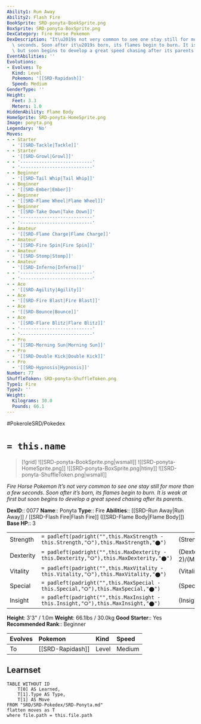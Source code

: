 ```yaml
---
Ability1: Run Away
Ability2: Flash Fire
BookSprite: SRD-ponyta-BookSprite.png
BoxSprite: SRD-ponyta-BoxSprite.png
DexCategory: Fire Horse Pokemon
DexDescription: "It\u2019s not very common to see one stay still for more than a few\
  \ seconds. Soon after it\u2019s born, its flames begin to burn. It is weak at first\
  \ but soon begins to develop a great speed chasing after its parents."
EventAbilities: ''
Evolutions:
- Evolves: To
  Kind: Level
  Pokemon: '[[SRD-Rapidash]]'
  Speed: Medium
GenderType: ''
Height:
  Feet: 3.3
  Meters: 1.0
HiddenAbility: Flame Body
HomeSprite: SRD-ponyta-HomeSprite.png
Image: ponyta.png
Legendary: 'No'
Moves:
- - Starter
  - '[[SRD-Tackle|Tackle]]'
- - Starter
  - '[[SRD-Growl|Growl]]'
- - '---------------------------'
  - '---------------------------'
- - Beginner
  - '[[SRD-Tail Whip|Tail Whip]]'
- - Beginner
  - '[[SRD-Ember|Ember]]'
- - Beginner
  - '[[SRD-Flame Wheel|Flame Wheel]]'
- - Beginner
  - '[[SRD-Take Down|Take Down]]'
- - '---------------------------'
  - '---------------------------'
- - Amateur
  - '[[SRD-Flame Charge|Flame Charge]]'
- - Amateur
  - '[[SRD-Fire Spin|Fire Spin]]'
- - Amateur
  - '[[SRD-Stomp|Stomp]]'
- - Amateur
  - '[[SRD-Inferno|Inferno]]'
- - '---------------------------'
  - '---------------------------'
- - Ace
  - '[[SRD-Agility|Agility]]'
- - Ace
  - '[[SRD-Fire Blast|Fire Blast]]'
- - Ace
  - '[[SRD-Bounce|Bounce]]'
- - Ace
  - '[[SRD-Flare Blitz|Flare Blitz]]'
- - '---------------------------'
  - '---------------------------'
- - Pro
  - '[[SRD-Morning Sun|Morning Sun]]'
- - Pro
  - '[[SRD-Double Kick|Double Kick]]'
- - Pro
  - '[[SRD-Hypnosis|Hypnosis]]'
Number: 77
ShuffleToken: SRD-ponyta-ShuffleToken.png
Type1: Fire
Type2: ''
Weight:
  Kilograms: 30.0
  Pounds: 66.1
---
```


#PokeroleSRD/Pokedex

# `= this.name`

> [!grid]
> ![[SRD-ponyta-BookSprite.png|wsmall]]
> ![[SRD-ponyta-HomeSprite.png]]
> ![[SRD-ponyta-BoxSprite.png|htiny]]
> ![[SRD-ponyta-ShuffleToken.png|wsmall]]


*Fire Horse Pokemon*
*It’s not very common to see one stay still for more than a few seconds. Soon after it’s born, its flames begin to burn. It is weak at first but soon begins to develop a great speed chasing after its parents.*

**DexID**:: 0077
**Name**:: Ponyta
**Type**:: Fire
**Abilities**:: [[SRD-Run Away|Run Away]] / [[SRD-Flash Fire|Flash Fire]] ([[SRD-Flame Body|Flame Body]])
**Base HP**:: 3

|           |                                                                                        |                                          |
| --------- | -------------------------------------------------------------------------------------- | ---------------------------------------- |
| Strength  | `= padleft(padright("",this.MaxStrength - this.Strength,"⭘"),this.MaxStrength,"⬤")`    | (Strength::2)/(MaxStrength::5)   |
| Dexterity | `= padleft(padright("",this.MaxDexterity - this.Dexterity,"⭘"),this.MaxDexterity,"⬤")` | (Dexterity:: 2)/(MaxDexterity::5) |
| Vitality  | `= padleft(padright("",this.MaxVitality - this.Vitality,"⭘"),this.MaxVitality,"⬤")`    | (Vitality::2)/(MaxVitality::4)   |
| Special   | `= padleft(padright("",this.MaxSpecial - this.Special,"⭘"),this.MaxSpecial,"⬤")`       | (Special::2)/(MaxSpecial::4)     |
| Insight   | `= padleft(padright("",this.MaxInsight - this.Insight,"⭘"),this.MaxInsight,"⬤")`       | (Insight::2)/(MaxInsight::4)     |

**Height**: 3'3" / 1.0m
**Weight**: 66.1lbs / 30.0kg
**Good Starter**:: Yes
**Recommended Rank**:: Beginner

| Evolves   | Pokemon          | Kind   | Speed   |
|:----------|:-----------------|:-------|:--------|
| To        | [[SRD-Rapidash]] | Level  | Medium  |

## Learnset

```dataview
TABLE WITHOUT ID
    T[0] AS Learned,
    T[1].Type AS Type,
    T[1] AS Move
FROM "SRD/SRD-Pokedex/SRD-Ponyta.md"
flatten moves as T
where file.path = this.file.path
```
